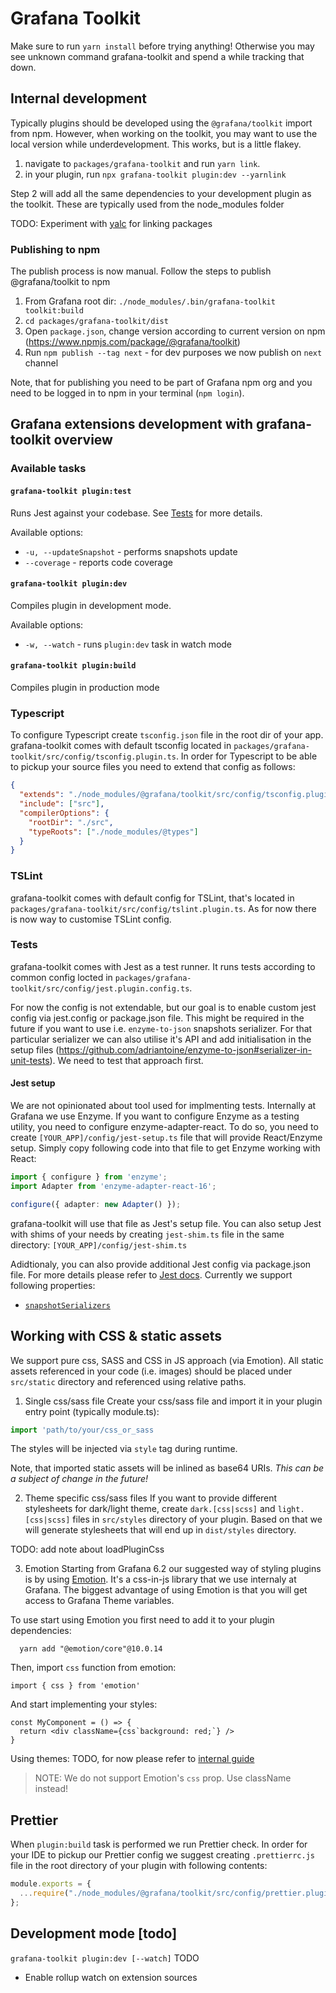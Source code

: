 # Grafana Toolkit

Make sure to run `yarn install` before trying anything!  Otherwise you may see unknown command grafana-toolkit and spend a while tracking that down.



## Internal development
Typically plugins should be developed using the `@grafana/toolkit` import from npm.  However, when working on the toolkit, you may want to use the local version while underdevelopment.  This works, but is a little flakey.

1. navigate to `packages/grafana-toolkit` and run `yarn link`.
2. in your plugin, run `npx grafana-toolkit plugin:dev --yarnlink`

Step 2 will add all the same dependencies to your development plugin as the toolkit.  These are typically used from the node_modules folder


TODO: Experiment with [yalc](https://github.com/whitecolor/yalc) for linking packages



### Publishing to npm
The publish process is now manual. Follow the steps to publish @grafana/toolkit to npm
1. From Grafana root dir: `./node_modules/.bin/grafana-toolkit toolkit:build`
2. `cd packages/grafana-toolkit/dist`
3. Open `package.json`, change version according to current version on npm (https://www.npmjs.com/package/@grafana/toolkit)
4. Run `npm publish --tag next` - for dev purposes we now publish on `next` channel

Note, that for publishing you need to be part of Grafana npm org and you need to be logged in to npm in your terminal (`npm login`).


## Grafana extensions development with grafana-toolkit overview
### Available tasks
#### `grafana-toolkit plugin:test`
Runs Jest against your codebase. See [Tests](#tests) for more details.

Available options:
- `-u, --updateSnapshot` - performs snapshots update
- `--coverage` - reports code coverage

#### `grafana-toolkit plugin:dev`
Compiles plugin in development mode.

Available options:
- `-w, --watch` - runs `plugin:dev` task in watch mode
#### `grafana-toolkit plugin:build`
Compiles plugin in production mode


### Typescript
To configure Typescript create `tsconfig.json` file in the root dir of your app. grafana-toolkit comes with default tsconfig located in `packages/grafana-toolkit/src/config/tsconfig.plugin.ts`. In order for Typescript to be able to pickup your source files you need to extend that config as follows:

```json
{
  "extends": "./node_modules/@grafana/toolkit/src/config/tsconfig.plugin.json",
  "include": ["src"],
  "compilerOptions": {
    "rootDir": "./src",
    "typeRoots": ["./node_modules/@types"]
  }
}
```

### TSLint
grafana-toolkit comes with default config for TSLint, that's located in `packages/grafana-toolkit/src/config/tslint.plugin.ts`. As for now there is now way to customise TSLint config.

### Tests
grafana-toolkit comes with Jest as a test runner. It runs tests according to common config locted in `packages/grafana-toolkit/src/config/jest.plugin.config.ts`.

For now the config is not extendable, but our goal is to enable custom jest config via jest.config or package.json file. This might be required in the future if you want to use i.e. `enzyme-to-json` snapshots serializer. For that particular serializer we can also utilise it's API and add initialisation in the setup files (https://github.com/adriantoine/enzyme-to-json#serializer-in-unit-tests). We need to test that approach first.

#### Jest setup
We are not opinionated about tool used for implmenting tests. Internally at Grafana we use Enzyme. If you want to configure Enzyme as a testing utility, you need to configure enzyme-adapter-react. To do so, you need to create `[YOUR_APP]/config/jest-setup.ts` file that will provide React/Enzyme setup. Simply copy following code into that file to get Enzyme working with React:

```ts
import { configure } from 'enzyme';
import Adapter from 'enzyme-adapter-react-16';

configure({ adapter: new Adapter() });
```

grafana-toolkit will use that file as Jest's setup file. You can also setup Jest with shims of your needs by creating `jest-shim.ts` file in the same directory: `[YOUR_APP]/config/jest-shim.ts`

Adidtionaly, you can also provide additional Jest config via package.json file. For more details please refer to [Jest docs](https://jest-bot.github.io/jest/docs/configuration.html#verbose-boolean). Currently we support following properties:
- [`snapshotSerializers`](https://jest-bot.github.io/jest/docs/configuration.html#snapshotserializers-array-string)


## Working with CSS & static assets
We support pure css, SASS and CSS in JS approach (via Emotion). All static assets referenced in your code (i.e. images) should be placed under `src/static` directory and referenced using relative paths.

1. Single css/sass file
Create your css/sass file and import it in your plugin entry point (typically module.ts):

```ts
import 'path/to/your/css_or_sass
```
The styles will be injected via `style` tag during runtime.

Note, that imported static assets will be inlined as base64 URIs. *This can be a subject of change in the future!*

2. Theme specific css/sass files
If you want to provide different stylesheets for dark/light theme, create `dark.[css|scss]` and `light.[css|scss]` files in `src/styles` directory of your plugin. Based on that we will generate stylesheets that will end up in `dist/styles` directory.

TODO: add note about loadPluginCss

3. Emotion
Starting from Grafana 6.2 our suggested way of styling plugins is by using [Emotion](https://emotion.sh). It's a css-in-js library that we use internaly at Grafana. The biggest advantage of using Emotion is that you will get access to Grafana Theme variables.

To use start using Emotion you first need to add it to your plugin dependencies:

```
  yarn add "@emotion/core"@10.0.14
```

Then, import `css` function from emotion:

```import { css } from 'emotion'```

And start implementing your styles:

```tsx
const MyComponent = () => {
  return <div className={css`background: red;`} />
}
```

Using themes: TODO, for now please refer to [internal guide](../../style_guides/themes.md)

> NOTE: We do not support Emotion's `css` prop. Use className instead!

## Prettier
When `plugin:build` task is performed we run Prettier check. In order for your IDE to pickup our Prettier config we suggest creating `.prettierrc.js` file in the root directory of your plugin with following contents:

```js
module.exports = {
  ...require("./node_modules/@grafana/toolkit/src/config/prettier.plugin.config.json"),
};
```


## Development mode [todo]
`grafana-toolkit plugin:dev [--watch]`
TODO
- Enable rollup watch on extension sources


